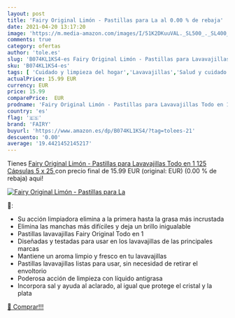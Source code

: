 ```yaml
---
layout: post
title: 'Fairy Original Limón - Pastillas para La al 0.00 % de rebaja'
date: 2021-04-20 13:17:20
image: 'https://m.media-amazon.com/images/I/51K2DKuuVAL._SL500_._SL400_.jpg'
comments: true
category: ofertas
author: 'tole.es'
slug: 'B074KL1KS4-es Fairy Original Limón - Pastillas para Lavavajillas Todo en...'
sku: 'B074KL1KS4-es'
tags: [ 'Cuidado y limpieza del hogar','Lavavajillas','Salud y cuidado personal','fairy', ]
actualPrice: 15.99 EUR
currency: EUR
price: 15.99
comparePrice:  EUR
prodname: 'Fairy Original Limón - Pastillas para Lavavajillas Todo en 1  125 Cápsulas  5 x 25 '
country: 'es'
flag: '🇪🇸'
brand: 'FAIRY'
buyurl: 'https://www.amazon.es/dp/B074KL1KS4/?tag=tolees-21'
descuento: '0.00'
average: '19.4421452145217'
---
```


Tienes [Fairy Original Limón - Pastillas para Lavavajillas Todo en 1  125 Cápsulas  5 x 25 ](https://www.amazon.es/dp/B074KL1KS4/?tag=tolees-21) con precio final de  15.99 EUR (original:  EUR) (0.00 %  de rebaja) aqui!

[![Fairy Original Limón - Pastillas para La](https://m.media-amazon.com/images/I/51K2DKuuVAL._SL500_._SL400_.jpg)](https://www.amazon.es/dp/B074KL1KS4/?tag=tolees-21)

🔎:

- Su acción limpiadora elimina a la primera hasta la grasa más incrustada
- Elimina las manchas más difíciles y deja un brillo inigualable
- Pastillas lavavajillas Fairy Original Todo en 1
- Diseñadas y testadas para usar en los lavavajillas de las principales marcas
- Mantiene un aroma limpio y fresco en tu lavavajillas
- Pastillas lavavajillas listas para usar, sin necesidad de retirar el envoltorio
- Poderosa acción de limpieza con líquido antigrasa
- Incorpora sal y ayuda al aclarado, al igual que protege el cristal y la plata

[🛒 Comprar!!!](https://www.amazon.es/dp/B074KL1KS4/?tag=tolees-21)
